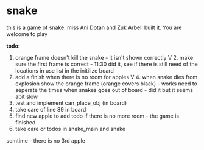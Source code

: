# snake

this is a game of snake.
miss Ani Dotan and Zuk Arbell built it.
You are welcome to play

__todo:__
1. orange frame doesn't kill the snake - it isn't shown correctly
V 2. make sure the first frame is correct - 11:30 did it, see if there is still need of the locations in use list in the initilize board
2. add a finish when there is no room for apples
V 4. when snake dies from explosion show the orange frame (orange covers black) - works need to seperate the times when snakes goes out of board - did it but it seems abit slow
3. test and implement can_place_obj (in board)
4. take care of line 89 in board 
5. find new apple to add  todo if there is no more room - the game is finished
6. take care or todos in snake_main and snake 

somtime - there is no 3rd apple 